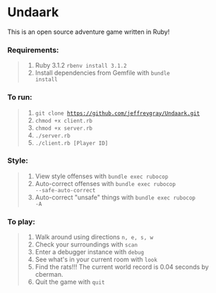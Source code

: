 # Undaark
This is an open source adventure game written in Ruby!

### Requirements:
> 1. Ruby 3.1.2 <code>rbenv install 3.1.2</code>
> 2. Install dependencies from Gemfile with <code>bundle install</code>

### To run:
> 1. <code>git clone https://github.com/jeffreygray/Undaark.git</code>
> 2. <code>chmod +x client.rb</code>
> 3. <code>chmod +x server.rb</code>
> 4. <code>./server.rb</code>
> 5. <code>./client.rb \[Player ID\]</code>

### Style:
> 1. View style offenses with <code>bundle exec rubocop</code>
> 2. Auto-correct offenses with <code>bundle exec rubocop --safe-auto-correct</code>
> 3. Auto-correct "unsafe" things with <code>bundle exec rubocop -A</code>

### To play:
> 1. Walk around using directions <code>n, e, s, w</code>
> 2. Check your surroundings with <code>scan</code>
> 3. Enter a debugger instance with <code>debug</code>
> 4. See what's in your current room with <code>look</code>
> 5. Find the rats!!! The current world record is 0.04 seconds by cberman.
> 6. Quit the game with <code>quit</code> 

